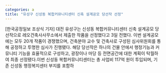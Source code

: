 ```yaml
---
categories: a
title: "유성구 신성동 복합커뮤니티센터 신축 설계공모 당선작 선정"
---
```

[한국공정일보 조상식 기자] 대전 유성구는 신성동 복합커뮤니티센터 신축 설계공모 당선작으로 레오건축사사무소에서 제출한 작품을 선정했다고 3일 전했다. 이번 설계공모에는 모두 20개 작품이 경쟁했으며, 건축분야 교수 및 건축사로 구성된 심사위원회를 통해 공정하고 투명한 심사가 진행됐다. 해당 당선작은 하나의 건물 안에서 행정기능과 커뮤니티 기능을 효율적으로 구성하고, 광장이나 마당 등 전면공간에 대한 계획이 탁월하여 최종 선정됐다.이번 신성동 복합커뮤니티센터는 총 사업비 117억 원이 투입되며, 기존 신성동 행정복지센터 부지를 포함하